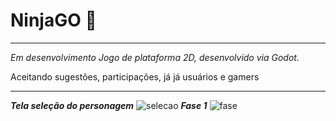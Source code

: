 # NinjaGO :space_invader:
***
_Em desenvolvimento_
_Jogo de plataforma 2D, desenvolvido via Godot._

Aceitando sugestões, participações, já já usuários e gamers
***
***Tela seleção do personagem***
![selecao](https://github.com/carvalhoandre/games/blob/master/readmimagens/selecao.jpg)
***Fase 1***
![fase](https://github.com/carvalhoandre/games/blob/master/readmimagens/fase.jpg)
